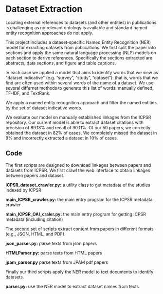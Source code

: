 ﻿Dataset Extraction
===================

Locating external references to datasets (and other entities) in publications is challenging as no relevant ontology is available and standard named entity recognition approaches do not apply. 

This project includes a dataset-specific Named Entity Recognition (NER) model  for exracting datasets from publications. We first split the paper into sections and apply the same natural language processing (NLP) models on each section to derive references. Specifically the sections extracted are abstracts, data sections, and figure and table captions.  

In each case we applied a model that aims to identify words that we view as "dataset indicative" (e.g. “survey”, “study”, “dataset”): that is, words that we find are often used within several words of the name of a dataset. We use several differnet methods to generate this list of words: manually defined, TF-IDF, and TextRank. 

We apply a named entity recognition approach and filter the named entities by the set of dataset indicative words. 

We evaluate our model on manually established linkages from the ICPSR repository. Our current model is able to extract dataset citations with precision of 89.13% and recall of 90.11%. Of our 50 papers, we correctly obtained the dataset in 82% of cases. We completely missed the dataset in 8% and incorrectly extracted a dataset in 10% of cases.  

Code
----------

The first scripts are designed to download linkages between papers and datasets from ICPSR. We first crawl the web interface to obtain linkages between papers and dataset. 

**ICPSR_dataset_crawler.py:** a utility class to get metadata of the studies indexed by ICPSR

**main_ICPSR_crawler.py:** the main entry program for the ICPSR metadata crawler

**main_ICPSR_OAI_craler.py:** the main entry program for getting ICPSR metadata (including citation)

The second set of scripts extract content from papers in different formats (e.g., JSON, HTML, and PDF). 

**json_parser.py:** parse texts from json papers

**HTMLParser.py:** parse texts from HTML papers

**jpam_parser.py** parse texts from JPAM pdf papers

Finally our third scripts apply the NER model to text documents to identify datasets.

**parser.py:** use the NER model to extract dataset names from texts. 



